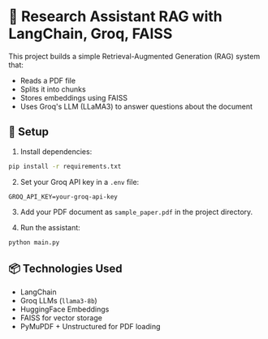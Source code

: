# 🧠 Research Assistant RAG with LangChain, Groq, FAISS

This project builds a simple Retrieval-Augmented Generation (RAG) system that:
- Reads a PDF file
- Splits it into chunks
- Stores embeddings using FAISS
- Uses Groq's LLM (LLaMA3) to answer questions about the document

## 🔧 Setup

1. Install dependencies:

```bash
pip install -r requirements.txt
```

2. Set your Groq API key in a `.env` file:

```
GROQ_API_KEY=your-groq-api-key
```

3. Add your PDF document as `sample_paper.pdf` in the project directory.

4. Run the assistant:

```bash
python main.py
```

## 📦 Technologies Used
- LangChain
- Groq LLMs (`llama3-8b`)
- HuggingFace Embeddings
- FAISS for vector storage
- PyMuPDF + Unstructured for PDF loading
